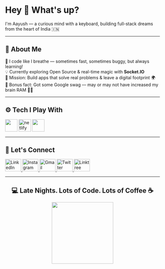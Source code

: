 <h1 align="left">Hey 👋 What's up?</h1>

<p align="left">I'm Aayush — a curious mind with a keyboard, building full-stack dreams from the heart of India 🇮🇳</p>

---

<h2 align="left">🧠 About Me</h2>

<p align="left">
🚀 I code like I breathe — sometimes fast, sometimes buggy, but always learning!<br>
💡 Currently exploring Open Source & real-time magic with <strong>Socket.IO</strong><br>
🎯 Mission: Build apps that solve real problems & leave a digital footprint 🌍<br>
🎁 Bonus fact: Got some Google swag — may or may not have increased my brain RAM 🧠✨
</p>

---

<h2 align="left">⚙️ Tech I Play With</h2>

<div align="left">
  <img src="https://skillicons.dev/icons?i=js,react,nodejs,express,mongodb,html,css,tailwind,bootstrap,mysql,npm,git,aws,materialui,postman,vite,redux,firebase,webpack,nextjs" height="40" />
  <img src="https://cdn.simpleicons.org/netlify/00C7B7" height="40" alt="netlify logo" />
  <img src="https://img.shields.io/badge/Socket.io-010101?logo=socketdotio&logoColor=white&style=for-the-badge" height="40" />
</div>

---

<h2 align="left">🤝 Let's Connect</h2>

<div align="left">
  <a href="https://www.linkedin.com/in/aayush-sharma-roy-30a354242/" target="_blank">
    <img src="https://raw.githubusercontent.com/maurodesouza/profile-readme-generator/master/src/assets/icons/social/linkedin/default.svg" width="52" height="40" alt="LinkedIn" />
  </a>
  <a href="https://instagram.com/aayush_roy03" target="_blank">
    <img src="https://raw.githubusercontent.com/maurodesouza/profile-readme-generator/master/src/assets/icons/social/instagram/default.svg" width="52" height="40" alt="Instagram" />
  </a>
  <a href="mailto:ar0671362@gmail.com" target="_blank">
    <img src="https://raw.githubusercontent.com/maurodesouza/profile-readme-generator/master/src/assets/icons/social/gmail/default.svg" width="52" height="40" alt="Gmail" />
  </a>
  <a href="https://x.com/aayush_roy03" target="_blank">
    <img src="https://raw.githubusercontent.com/maurodesouza/profile-readme-generator/master/src/assets/icons/social/twitter/default.svg" width="52" height="40" alt="Twitter" />
  </a>
  <a href="https://linktr.ee/aayush.dev" target="_blank">
    <img src="https://raw.githubusercontent.com/maurodesouza/profile-readme-generator/master/src/assets/icons/social/linktree/default.svg" width="52" height="40" alt="Linktree" />
  </a>
</div>

---

<h2 align="center">💻 Late Nights. Lots of Code. Lots of Coffee ☕</h2>

<div align="center">
  <img height="200" src="https://i.pinimg.com/originals/90/70/32/9070324cdfc07c68d60eed0c39e77573.gif" />
</div>
